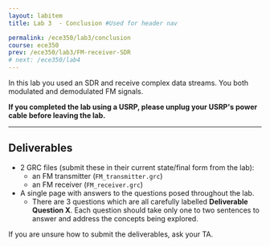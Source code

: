 ```yaml
---
layout: labitem
title: Lab 3  - Conclusion #Used for header nav

permalink: /ece350/lab3/conclusion
course: ece350
prev: /ece350/lab3/FM-receiver-SDR
# next: /ece350/lab4
---
```


In this lab you used an SDR and receive complex data streams. You both modulated and demodulated FM signals.

**If you completed the lab using a USRP, please unplug your USRP's power cable before leaving the lab.**

---

## Deliverables

- 2 GRC files (submit these in their current state/final form from the lab):
  - an FM transmitter (`FM_transmitter.grc`)
  - an FM receiver (`FM_receiver.grc`)
- A single page with answers to the questions posed throughout the lab.
  - There are 3 questions which are all carefully labelled **Deliverable Question X**. Each question should take only one to two sentences to answer and address the concepts being explored.

If you are unsure how to submit the deliverables, ask your TA.
